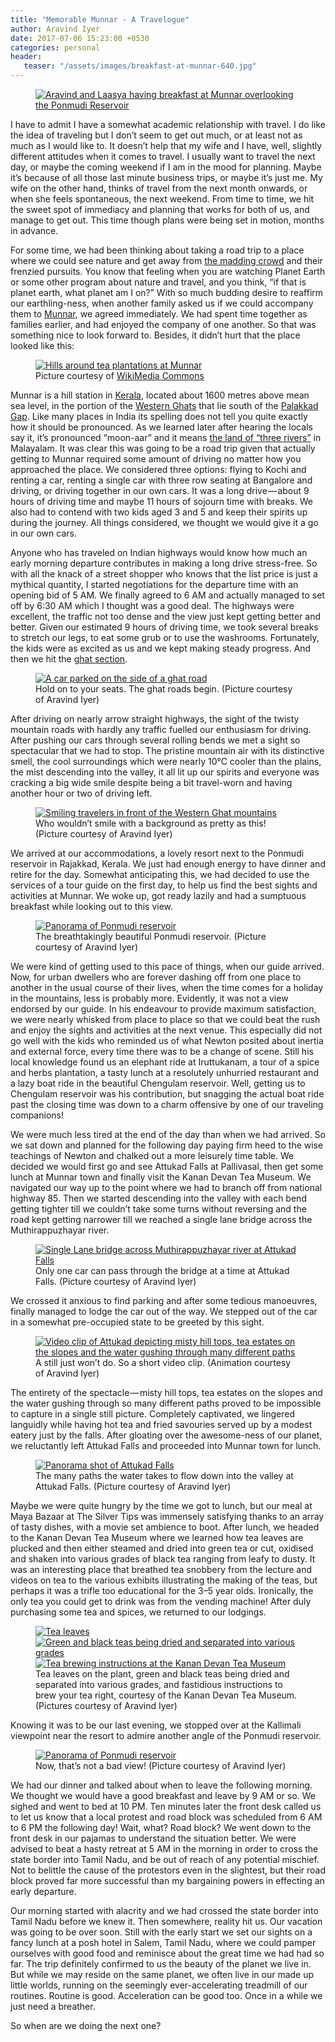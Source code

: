 ```yaml
---
title: "Memorable Munnar - A Travelogue"
author: Aravind Iyer
date: 2017-07-06 15:23:00 +0530
categories: personal
header:
   teaser: "/assets/images/breakfast-at-munnar-640.jpg"
---
```

<figure>
   <a href="/assets/images/breakfast-at-munnar.jpg">
      <img src="/assets/images/breakfast-at-munnar-640.jpg" alt="Aravind and Laasya having breakfast at Munnar overlooking the Ponmudi Reservoir">
   </a>
</figure>

I have to admit I have a somewhat academic relationship with travel. I do like the idea of traveling but I don’t seem to get out much, or at least not as much as I would like to. It doesn’t help that my wife and I have, well, slightly different attitudes when it comes to travel. I usually want to travel the next day, or maybe the coming weekend if I am in the mood for planning. Maybe it’s because of all those last minute business trips, or maybe it’s just me. My wife on the other hand, thinks of travel from the next month onwards, or when she feels spontaneous, the next weekend. From time to time, we hit the sweet spot of immediacy and planning that works for both of us, and manage to get out. This time though plans were being set in motion, months in advance.

For some time, we had been thinking about taking a road trip to a place where we could see nature and get away from [the madding crowd](http://www.phrases.org.uk/meanings/134150.html) and their frenzied pursuits. You know that feeling when you are watching Planet Earth or some other program about nature and travel, and you think, “if that is planet earth, what planet am I on?” With so much budding desire to reaffirm our earthling-ness, when another family asked us if we could accompany them to [Munnar](https://en.wikipedia.org/wiki/Munnar), we agreed immediately. We had spent time together as families earlier, and had enjoyed the company of one another. So that was something nice to look forward to. Besides, it didn’t hurt that the place looked like this:

<figure>
   <a href="/assets/images/Hills_around_the_tea_plantations_Munnar.jpg">
      <img src="/assets/images/Hills_around_the_tea_plantations_Munnar-640.jpg" alt="Hills around tea plantations at Munnar">
   </a>
   <figcaption>Picture courtesy of <a href="https://commons.wikimedia.org/wiki/File:Hills_around_the_tea_plantations,_Munnar.JPG">WikiMedia Commons</a></figcaption>
</figure>

Munnar is a hill station in [Kerala](https://en.wikipedia.org/wiki/Kerala), located about 1600 metres above mean sea level, in the portion of the [Western Ghats](https://en.wikipedia.org/wiki/Western_Ghats) that lie south of the [Palakkad Gap](https://en.wikipedia.org/wiki/Palakkad_Gap). Like many places in India its spelling does not tell you quite exactly how it should be pronounced. As we learned later after hearing the locals say it, it’s pronounced “moon-aar” and it means [the land of “three rivers”](https://getaway2india.wordpress.com/2010/01/12/munnar-the-land-of-the-3-rivers/) in Malayalam. It was clear this was going to be a road trip given that actually getting to Munnar required some amount of driving no matter how you approached the place. We considered three options: flying to Kochi and renting a car, renting a single car with three row seating at Bangalore and driving, or driving together in our own cars. It was a long drive — about 9 hours of driving time and maybe 11 hours of sojourn time with breaks. We also had to contend with two kids aged 3 and 5 and keep their spirits up during the journey. All things considered, we thought we would give it a go in our own cars.

Anyone who has traveled on Indian highways would know how much an early morning departure contributes in making a long drive stress-free. So with all the knack of a street shopper who knows that the list price is just a mythical quantity, I started negotiations for the departure time with an opening bid of 5 AM. We finally agreed to 6 AM and actually managed to set off by 6:30 AM which I thought was a good deal. The highways were excellent, the traffic not too dense and the view just kept getting better and better. Given our estimated 9 hours of driving time, we took several breaks to stretch our legs, to eat some grub or to use the washrooms. Fortunately, the kids were as excited as us and we kept making steady progress. And then we hit the [ghat section](https://en.wikipedia.org/wiki/Ghat_Roads).

<figure>
   <a href="/assets/images/ghat-road.jpg">
      <img src="/assets/images/ghat-road-640.jpg" alt="A car parked on the side of a ghat road">
   </a>
   <figcaption>Hold on to your seats. The ghat roads begin. (Picture courtesy of Aravind Iyer)</figcaption>
</figure>

After driving on nearly arrow straight highways, the sight of the twisty mountain roads with hardly any traffic fuelled our enthusiasm for driving. After pushing our cars through several rolling bends we met a sight so spectacular that we had to stop. The pristine mountain air with its distinctive smell, the cool surroundings which were nearly 10℃ cooler than the plains, the mist descending into the valley, it all lit up our spirits and everyone was cracking a big wide smile despite being a bit travel-worn and having another hour or two of driving left.

<figure>
   <a href="/assets/images/smiling-travelers.jpg">
      <img src="/assets/images/smiling-travelers-640.jpg" alt="Smiling travelers in front of the Western Ghat mountains">
   </a>
   <figcaption>Who wouldn’t smile with a background as pretty as this! (Picture courtesy of Aravind Iyer)</figcaption>
</figure>

We arrived at our accommodations, a lovely resort next to the Ponmudi reservoir in Rajakkad, Kerala. We just had enough energy to have dinner and retire for the day. Somewhat anticipating this, we had decided to use the services of a tour guide on the first day, to help us find the best sights and activities at Munnar. We woke up, got ready lazily and had a sumptuous breakfast while looking out to this view.

<figure>
   <a href="/assets/images/ponmudi-reservoir-pano.jpg">
      <img src="/assets/images/ponmudi-reservoir-pano-640.jpg" alt="Panorama of Ponmudi reservoir">
   </a>
   <figcaption>The breathtakingly beautiful Ponmudi reservoir. (Picture courtesy of Aravind Iyer)</figcaption>
</figure>

We were kind of getting used to this pace of things, when our guide arrived. Now, for urban dwellers who are forever dashing off from one place to another in the usual course of their lives, when the time comes for a holiday in the mountains, less is probably more. Evidently, it was not a view endorsed by our guide. In his endeavour to provide maximum satisfaction, we were nearly whisked from place to place so that we could beat the rush and enjoy the sights and activities at the next venue. This especially did not go well with the kids who reminded us of what Newton posited about inertia and external force, every time there was to be a change of scene. Still his local knowledge found us an elephant ride at Iruttukanam, a tour of a spice and herbs plantation, a tasty lunch at a resolutely unhurried restaurant and a lazy boat ride in the beautiful Chengulam reservoir. Well, getting us to Chengulam reservoir was his contribution, but snagging the actual boat ride past the closing time was down to a charm offensive by one of our traveling companions!

We were much less tired at the end of the day than when we had arrived. So we sat down and planned for the following day paying firm heed to the wise teachings of Newton and chalked out a more leisurely time table. We decided we would first go and see Attukad Falls at Pallivasal, then get some lunch at Munnar town and finally visit the Kanan Devan Tea Museum. We navigated our way up to the point where we had to branch off from national highway 85. Then we started descending into the valley with each bend getting tighter till we couldn’t take some turns without reversing and the road kept getting narrower till we reached a single lane bridge across the Muthirappuzhayar river.

<figure>
   <a href="/assets/images/single-lane-bridge.jpg">
      <img src="/assets/images/single-lane-bridge-640.jpg" alt="Single Lane bridge across Muthirappuzhayar river at Attukad Falls">
   </a>
   <figcaption>Only one car can pass through the bridge at a time at Attukad Falls. (Picture courtesy of Aravind Iyer)</figcaption>
</figure>

We crossed it anxious to find parking and after some tedious manoeuvres, finally managed to lodge the car out of the way. We stepped out of the car in a somewhat pre-occupied state to be greeted by this sight.

<figure>
   <a href="/assets/images/attukad-falls.gif">
      <img src="/assets/images/attukad-falls.gif" alt="Video clip of Attukad depicting misty hill tops, tea estates on the slopes and the water gushing through many different paths">
   </a>
   <figcaption>A still just won’t do. So a short video clip. (Animation courtesy of Aravind Iyer)</figcaption>
</figure>

The entirety of the spectacle — misty hill tops, tea estates on the slopes and the water gushing through so many different paths proved to be impossible to capture in a single still picture. Completely captivated, we lingered languidly while having hot tea and fried savouries served up by a modest eatery just by the falls. After gloating over the awesome-ness of our planet, we reluctantly left Attukad Falls and proceeded into Munnar town for lunch.

<figure>
   <a href="/assets/images/attukad-falls-pano.jpg">
      <img src="/assets/images/attukad-falls-pano-640.jpg" alt="Panorama shot of Attukad Falls">
   </a>
   <figcaption>The many paths the water takes to flow down into the valley at Attukad Falls. (Picture courtesy of Aravind Iyer)</figcaption>
</figure>

Maybe we were quite hungry by the time we got to lunch, but our meal at Maya Bazaar at The Silver Tips was immensely satisfying thanks to an array of tasty dishes, with a movie set ambience to boot. After lunch, we headed to the Kanan Devan Tea Museum where we learned how tea leaves are plucked and then either steamed and dried into green tea or cut, oxidised and shaken into various grades of black tea ranging from leafy to dusty. It was an interesting place that breathed tea snobbery from the lecture and videos on tea to the various exhibits illustrating the making of the teas, but perhaps it was a trifle too educational for the 3–5 year olds. Ironically, the only tea you could get to drink was from the vending machine! After duly purchasing some tea and spices, we returned to our lodgings.

<figure class="third">
   <a href="/assets/images/tea-leaves.jpg">
      <img src="/assets/images/tea-leaves-640.jpg" alt="Tea leaves">
   </a>
   <a href="/assets/images/drying-and-separating-tea.jpg">
      <img src="/assets/images/drying-and-separating-tea-640.jpg" alt="Green and black teas being dried and separated into various grades">
   </a>
   <a href="/assets/images/tea-brewing-instructions.jpg">
      <img src="/assets/images/tea-brewing-instructions-640.jpg" alt="Tea brewing instructions at the Kanan Devan Tea Museum">
   </a>
   <figcaption>Tea leaves on the plant, green and black teas being dried and separated into various grades, and fastidious instructions to brew your tea right, courtesy of the Kanan Devan Tea Museum. (Pictures courtesy of Aravind Iyer)</figcaption>
</figure>

Knowing it was to be our last evening, we stopped over at the Kallimali viewpoint near the resort to admire another angle of the Ponmudi reservoir.

<figure>
   <a href="/assets/images/ponmudi-reservoir-pano-2.jpg">
      <img src="/assets/images/ponmudi-reservoir-pano-2-640.jpg" alt="Panorama of Ponmudi reservoir">
   </a>
   <figcaption>Now, that’s not a bad view! (Picture courtesy of Aravind Iyer)</figcaption>
</figure>

We had our dinner and talked about when to leave the following morning. We thought we would have a good breakfast and leave by 9 AM or so. We sighed and went to bed at 10 PM. Ten minutes later the front desk called us to let us know that a local protest and road block was scheduled from 6 AM to 6 PM the following day! Wait, what? Road block? We went down to the front desk in our pajamas to understand the situation better. We were advised to beat a hasty retreat at 5 AM in the morning in order to cross the state border into Tamil Nadu, and be out of reach of any potential mischief. Not to belittle the cause of the protestors even in the slightest, but their road block proved far more successful than my bargaining powers in effecting an early departure.

Our morning started with alacrity and we had crossed the state border into Tamil Nadu before we knew it. Then somewhere, reality hit us. Our vacation was going to be over soon. Still with the early start we set our sights on a fancy lunch at a posh hotel in Salem, Tamil Nadu, where we could pamper ourselves with good food and reminisce about the great time we had had so far. The trip definitely confirmed to us the beauty of the planet we live in. But while we may reside on the same planet, we often live in our made up little worlds, running on the seemingly ever-accelerating treadmill of our routines. Routine is good. Acceleration can be good too. Once in a while we just need a breather.

So when are we doing the next one?
